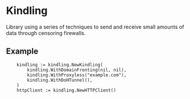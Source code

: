 # Kindling
Library using a series of techniques to send and receive small amounts of data through censoring firewalls.

## Example

```
	kindling := kindling.NewKindling(
		kindling.WithDomainFronting(nil, nil),
		kindling.WithProxyless("example.com"),
		kindling.WithDoHTunnel(),
	)
	httpClient := kindling.NewHTTPClient()
```
